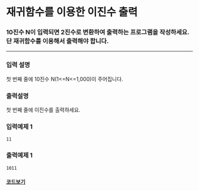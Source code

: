 # 재귀함수를 이용한 이진수 출력

### 10진수 N이 입력되면 2진수로 변환하여 출력하는 프로그램을 작성하세요. 단 재귀함수를 이용해서 출력해야 합니다.

---

### 입력 설명

첫 번째 줄에 10진수 N(1<=N<=1,000)이 주어집니다.

### 출력설명

첫 번째 줄에 이진수를 출력하세요.

### 입력예제 1

```
11
```

### 출력예제 1

```
1011
```

#### [코드보기](./solution.js)
